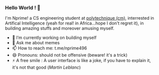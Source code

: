 ### Hello World ! 👋

I'm Nprime! a CS engineering student at [polytechnique (cm)](www.polytechnique.cm), interrested in Artifical Intelligence (yeah for real! in Africa...hope I don't regret it), in building amazing stuffs and moreover amusing myself.

- 🔭 I’m currently working on building myself
- 💬 Ask me about memes
- 📫 How to reach me: t.me/nprime496
- 😄 Pronouns: should not be offensive (beware! it's a trick)
- ⚡ A free smile : A user interface is like a joke, if you have to explain it, it's not that good (_Martin Leblanc_)
